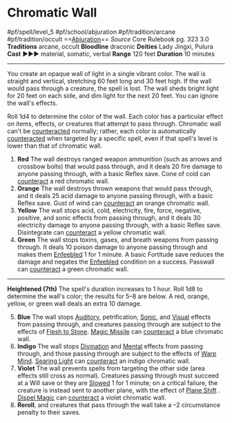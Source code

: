 # Chromatic Wall
#pf/spell/level_5 #pf/school/abjuration #pf/tradition/arcane #pf/tradition/occult
==[Abjuration](../../../Traits/Abjuration.md)==
*Source* Core Rulebook pg. 323 3.0
**Traditions** arcane, occult
**Bloodline** draconic
**Deities** Lady Jingxi, Pulura
**Cast** ►►► material, somatic, verbal
**Range** 120 feet
**Duration** 10 minutes

---
You create an opaque wall of light in a single vibrant color. The wall is straight and vertical, stretching 60 feet long and 30 feet high. If the wall would pass through a creature, the spell is lost. The wall sheds bright light for 20 feet on each side, and dim light for the next 20 feet. You can ignore the wall's effects.

Roll 1d4 to determine the color of the wall. Each color has a particular effect on items, effects, or creatures that attempt to pass through. Chromatic wall can't be [counteracted](../../../Rules/Counteracting.md) normally; rather, each color is automatically [counteracted](../../../Rules/Counteracting.md) when targeted by a specific spell, even if that spell's level is lower than that of chromatic wall.

1. **Red** The wall destroys ranged weapon ammunition (such as arrows and crossbow bolts) that would pass through, and it deals 20 fire damage to anyone passing through, with a basic Reflex save. Cone of cold can [counteract](../../../Rules/Counteracting.md) a red chromatic wall.
2. **Orange** The wall destroys thrown weapons that would pass through, and it deals 25 acid damage to anyone passing through, with a basic Reflex save. Gust of wind can [counteract](../../../Rules/Counteracting.md) an orange chromatic wall.
3. **Yellow** The wall stops acid, cold, electricity, fire, force, negative, positive, and sonic effects from passing through, and it deals 30 electricity damage to anyone passing through, with a basic Reflex save. Disintegrate can [counteract](../../../Rules/Counteracting.md) a yellow chromatic wall.
4. **Green** The wall stops toxins, gases, and breath weapons from passing through. It deals 10 poison damage to anyone passing through and makes them [Enfeebled](../../../Conditions/Enfeebled.md) 1 for 1 minute. A basic Fortitude save reduces the damage and negates the [Enfeebled](../../../Conditions/Enfeebled.md) condition on a success. Passwall can [counteract](../../../Rules/Counteracting.md) a green chromatic wall.

<hr>

**Heightened (7th)** The spell's duration increases to 1 hour. Roll 1d8 to determine the wall's color; the results for 5–8 are below. A red, orange, yellow, or green wall deals an extra 10 damage.

5. **Blue** The wall stops [Auditory](../../../Traits/Auditory.md), petrification, [Sonic](../../../Traits/Sonic.md), and [Visual](../../../Traits/Visual.md) effects from passing through, and creatures passing through are subject to the effects of [Flesh to Stone](../Level%206/Flesh%20to%20Stone.md). [Magic Missile](../Level%201/Magic%20Missile.md) can [counteract](../../../Rules/Counteracting.md) a blue chromatic wall.
6. **Indigo** The wall stops [Divination](../../../Traits/Divination.md) and [Mental](../../../Traits/Mental.md) effects from passing through, and those passing through are subject to the effects of [Warp Mind](../Level%207/Warp%20Mind.md). [Searing Light](../Level%203/Searing%20Light.md) can [counteract](../../../Rules/Counteracting.md) an indigo chromatic wall.
7. **Violet** The wall prevents spells from targeting the other side (area effects still cross as normal). Creatures passing through must succeed at a Will save or they are [Slowed](../../../Conditions/Slowed.md) 1 for 1 minute; on a critical failure, the creature is instead sent to another plane, with the effect of [Plane Shift](../Level%207/Plane%20Shift.md) . [Dispel Magic](../Level%202/Dispel%20Magic.md) can [counteract](../../../Rules/Counteracting.md) a violet chromatic wall.
8. **Reroll**, and creatures that pass through the wall take a –2 circumstance penalty to their saves.